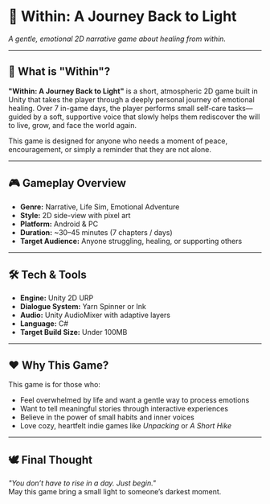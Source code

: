 # 🌱 Within: A Journey Back to Light

_A gentle, emotional 2D narrative game about healing from within._

---

## 🧠 What is "Within"?

**"Within: A Journey Back to Light"** is a short, atmospheric 2D game built in Unity that takes the player through a deeply personal journey of emotional healing. Over 7 in-game days, the player performs small self-care tasks—guided by a soft, supportive voice that slowly helps them rediscover the will to live, grow, and face the world again.

This game is designed for anyone who needs a moment of peace, encouragement, or simply a reminder that they are not alone.

---

## 🎮 Gameplay Overview

- **Genre:** Narrative, Life Sim, Emotional Adventure  
- **Style:** 2D side-view with pixel art  
- **Platform:** Android & PC 
- **Duration:** ~30–45 minutes (7 chapters / days)  
- **Target Audience:** Anyone struggling, healing, or supporting others

---

## 🛠️ Tech & Tools

- **Engine:** Unity 2D URP  
- **Dialogue System:** Yarn Spinner or Ink  
- **Audio:** Unity AudioMixer with adaptive layers  
- **Language:** C#  
- **Target Build Size:** Under 100MB

---

## ❤️ Why This Game?

This game is for those who:

- Feel overwhelmed by life and want a gentle way to process emotions
- Want to tell meaningful stories through interactive experiences
- Believe in the power of small habits and inner voices
- Love cozy, heartfelt indie games like *Unpacking* or *A Short Hike*

---

## 🕊️ Final Thought

_"You don’t have to rise in a day. Just begin."_  
May this game bring a small light to someone’s darkest moment.

